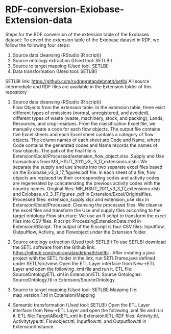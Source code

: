 # RDF-conversion-Exiobase-Extension-data

Steps for the RDF conversion of the extension table of the Exobases dataset:
To covert the extension table of the Exiobase dataset in RDF, we follow the following four steps:
1.	Source data cleansing (RStudio (R script))
2.	Source ontology extraction (Used tool: SETLBI)
3.	Source to target mapping (Used tool: SETLBI)
4.	Data transformation (Used tool: SETLBI)

SETLBI link: https://github.com/rudrapratapdebnath/setlbi 
All source intermediate and RDF files are available in the Extension folder of this repository

1.	Source data cleansing (RStudio (R script))  
 Flow Objects from the extension table: In the extension table, there exist different types of emissions (normal, unregistered, and avoided), different types of waste (waste, machinery, stock, and packing), Lands, Resources, and crop-residues. From the classification Excel file, we manually create a code for each flow objects. The output file contains five Excel sheets and each Excel sheet contains a category of flow objects. The column names of each sheet are Code and Name, where Code contains the generated codes and Name records the names of flow objects. 
        The path of the final file is Extension/Excel/Processed/extension_flow_object.xlsx.
Supply and Use transactions from MR_HSUT_2011_v3_  3_17_extensions.xlsb : We separate the supply and use sheets into two separate excel files based on the Exiobase_v3_3_17_figures.pdf file. In each sheet of a file, flow objects are replaced by their corresponding codes and activity codes are regenerated by concatenating the previous activity codes with the country names. 
Original files: MR_HSUT_2011_v3_3_17_extensions.xlsb  and Exiobase_v3_3_17_figures .pdf  in Extension/Excel/Originalfiles.
Processed files: extension_supply.xlsx and extension_use.xlsx  in Extension/Excel/Processed.
Cleansing the processed files: We cleanse the excel files and transform the Use and supply files according to the target ontology Flow structure. We use an R script to transform the excel files into CSV files. 
R script: ProcessingExtensionData.rmd in Extension/RScript.
The output of the R script is four CSV files: Inputflow, Outputflow, Activity, and Flowobject under the Extension folder. 



2.	Source ontology extraction (Used tool: SETLBI)
To use SETLBI download the SETL software from the Github link: https://github.com/rudrapratapdebnath/setlbi . After creating a java project with the SETL folder in the link, run SETLFrame.java defined under SETL/src/view. Open the ETL Layer interface from New->ETL Layer and open the following .xml file and run it.
ETL file:  SourceOntologyETL.xml in Extension/ETL
Source Ontologies: SourceOntology.ttl in Extension/SourceOntology

3.	Source to target mapping (Used tool: SETLBI)
Mapping file: map_version_1.ttl in Extension/Mapping
4.	Semantic transformation (Used tool: SETLBI)
Open the ETL Layer interface from New->ETL Layer and open the following .xml file and run it. 
ETL file: TargetABoxETL.xml in Extension/ETL
RDF files: Activity.ttl, Activitytype.ttl, Flowobject.ttl, Inputflow.ttl, and Outputflow.ttl in Extension/Instance




 

